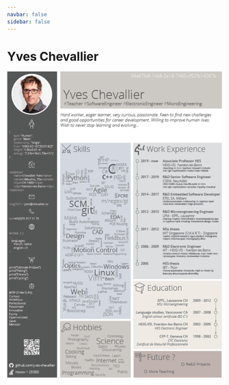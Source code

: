 ```yaml
---
navbar: false
sidebar: false
---
```

# Yves Chevallier

[![Yves Chevallier](/images/resume.png)](/resume.pdf)
